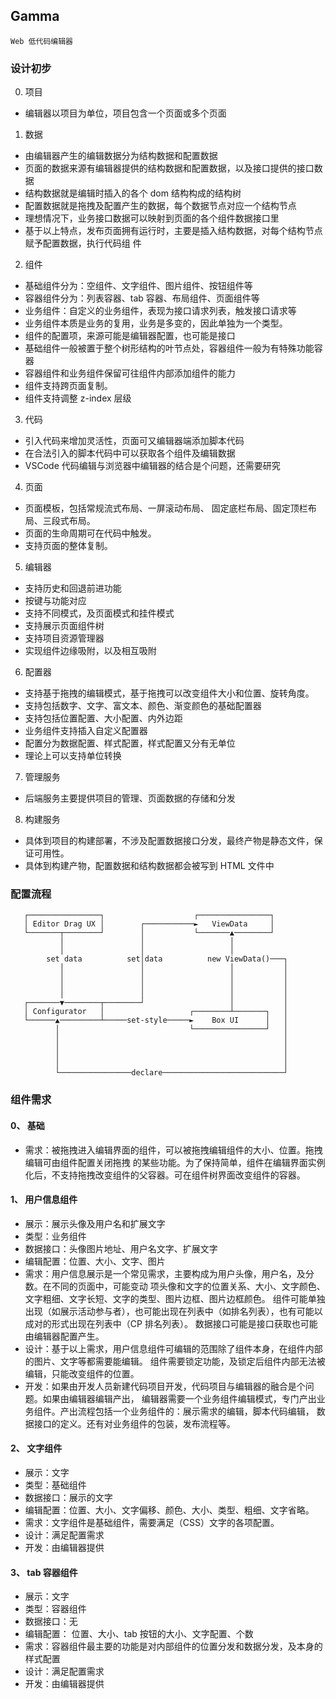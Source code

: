 ## Gamma

```Web 低代码编辑器```
### 设计初步
0. 项目
- 编辑器以项目为单位，项目包含一个页面或多个页面
1. 数据
- 由编辑器产生的编辑数据分为结构数据和配置数据
- 页面的数据来源有编辑器提供的结构数据和配置数据，以及接口提供的接口数据
- 结构数据就是编辑时插入的各个 dom 结构构成的结构树
- 配置数据就是拖拽及配置产生的数据，每个数据节点对应一个结构节点
- 理想情况下，业务接口数据可以映射到页面的各个组件数据接口里
- 基于以上特点，发布页面拥有运行时，主要是插入结构数据，对每个结构节点赋予配置数据，执行代码组
件
2. 组件
- 基础组件分为：空组件、文字组件、图片组件、按钮组件等
- 容器组件分为：列表容器、tab 容器、布局组件、页面组件等
- 业务组件：自定义的业务组件，表现为接口请求列表，触发接口请求等
- 业务组件本质是业务的复用，业务是多变的，因此单独为一个类型。
- 组件的配置项，来源可能是编辑器配置，也可能是接口
- 基础组件一般被置于整个树形结构的叶节点处，容器组件一般为有特殊功能容器
- 容器组件和业务组件保留可往组件内部添加组件的能力
- 组件支持跨页面复制。
- 组件支持调整 z-index 层级
3. 代码
- 引入代码来增加灵活性，页面可又编辑器端添加脚本代码
- 在合法引入的脚本代码中可以获取各个组件及编辑数据
- VSCode 代码编辑与浏览器中编辑器的结合是个问题，还需要研究
4. 页面
- 页面模板，包括常规流式布局、一屏滚动布局、 固定底栏布局、固定顶栏布局、三段式布局。
- 页面的生命周期可在代码中触发。
- 支持页面的整体复制。
5. 编辑器
- 支持历史和回退前进功能
- 按键与功能对应
- 支持不同模式，及页面模式和挂件模式
- 支持展示页面组件树
- 支持项目资源管理器
- 实现组件边缘吸附，以及相互吸附
6. 配置器
- 支持基于拖拽的编辑模式，基于拖拽可以改变组件大小和位置、旋转角度。
- 支持包括数字、文字、富文本、颜色、渐变颜色的基础配置器
- 支持包括位置配置、大小配置、内外边距
- 业务组件支持插入自定义配置器
- 配置分为数据配置、样式配置，样式配置又分有无单位
- 理论上可以支持单位转换
7. 管理服务
- 后端服务主要提供项目的管理、页面数据的存储和分发
8. 构建服务
- 具体到项目的构建部署，不涉及配置数据接口分发，最终产物是静态文件，保证可用性。
- 具体到构建产物，配置数据和结构数据都会被写到 HTML 文件中


### 配置流程
```
   ┌────────────────┐                    ┌────────────────┐
   │ Editor Drag UX │        ┌───────────►   ViewData     │
   └───────┬────────┘        │           └───────▲────────┘
           │                 │                   │
           │                 │                   │
        set data          set│data          new ViewData()───┐
           │                 │                   │           │
           │                 │                   │           │
           │                 │                   │           │
           │                 │                   │           │
   ┌───────▼────────┬────────┘                   │           │
   │ Configurator   │                   ┌────────┴───────┐   │
   └──────▲─────────┴─────set-style─────►    Box UI      │   │
          │                             └────────────────┘   │
          │                                                  │
          │                                                  │
          │                                                  │
          │                                                  │
          └────────────────declare───────────────────────────┘
```

### 组件需求
#### 0、 基础
- 需求：被拖拽进入编辑界面的组件，可以被拖拽编辑组件的大小、位置。拖拽编辑可由组件配置关闭拖拽
的某些功能。为了保持简单，组件在编辑界面实例化后，不支持拖拽改变组件的父容器。可在组件树界面改变组件的容器。
#### 1、 用户信息组件
- 展示：展示头像及用户名和扩展文字
- 类型：业务组件
- 数据接口：头像图片地址、用户名文字、扩展文字
- 编辑配置：位置、大小、文字、图片
- 需求：用户信息展示是一个常见需求，主要构成为用户头像，用户名，及分数。在不同的页面中，可能变动
项头像和文字的位置关系、大小、文字颜色、文字粗细、文字长短、文字的类型、图片边框、图片边框颜色。
组件可能单独出现（如展示活动参与者），也可能出现在列表中（如排名列表），也有可能以成对的形式出现在列表中（CP 排名列表）。
数据接口可能是接口获取也可能由编辑器配置产生。
- 设计：基于以上需求，用户信息组件可编辑的范围除了组件本身，在组件内部的图片、文字等都需要能编辑。
组件需要锁定功能，及锁定后组件内部无法被编辑，只能改变组件的位置。
- 开发：如果由开发人员新建代码项目开发，代码项目与编辑器的融合是个问题。如果由编辑器编辑产出，
编辑器需要一个业务组件编辑模式，专门产出业务组件。产出流程包括一个业务组件的：展示需求的编辑，脚本代码编辑，
数据接口的定义。还有对业务组件的包装，发布流程等。

####  2、 文字组件
- 展示：文字
- 类型：基础组件
- 数据接口：展示的文字
- 编辑配置：位置、大小、文字偏移、颜色、大小、类型、粗细、文字省略。
- 需求：文字组件是基础组件，需要满足（CSS）文字的各项配置。
- 设计：满足配置需求
- 开发：由编辑器提供
####  3、 tab 容器组件
- 展示：文字
- 类型：容器组件
- 数据接口：无
- 编辑配置： 位置、大小、tab 按钮的大小、文字配置、个数
- 需求：容器组件最主要的功能是对内部组件的位置分发和数据分发，及本身的样式配置
- 设计：满足配置需求
- 开发：由编辑器提供
